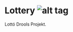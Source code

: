 ﻿# Lottery ![alt tag](https://travis-ci.org/adorjanszeles/Lottery.svg?branch=master)
Lottó Drools Projekt.
